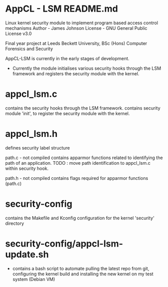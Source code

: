 # AppCL - LSM README.md

Linux kernel security module to implement program based access control mechanisms
Author - James Johnson
License - GNU General Public License v3.0

Final year project at Leeds Beckett University, BSc (Hons) Computer Forensics and Security

AppCL-LSM is currently in the early stages of development.
  - Currently the module initialises various security hooks through the LSM framework and registers the security module with the kernel.

# appcl_lsm.c   
contains the security hooks through the LSM framework.
contains security module 'init', to register the security module with the kernel.

# appcl_lsm.h
defines security label structure

 path.c - not compiled
 contains apparmor functions related to identifying the path of an application.
 TODO : move path identification to appcl_lsm.c within security hook.

 path.h - not compiled
 contains flags required for apparmor functions (path.c)

# security-config
contains the Makefile and Kconfig configuration for the kernel 'security' directory

# security-config/appcl-lsm-update.sh
  - contains a bash script to automate pulling the latest repo from git, configuring the kernel build and installing the new kernel on my test system (Debian VM)

